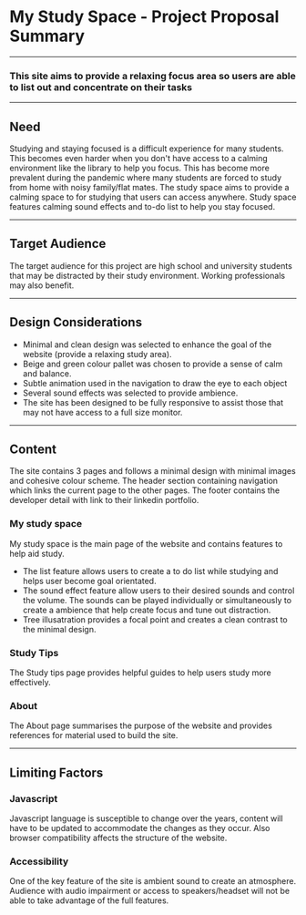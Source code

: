 # My Study Space - Project Proposal Summary

---

### This site aims to provide a relaxing focus area so users are able to list out and concentrate on their tasks

---

## Need
Studying and staying focused is a difficult experience for many students. This becomes even harder when you don't have access to a calming environment like the library to help you focus. This has become more prevalent during the pandemic where many students are forced to study from home with noisy family/flat mates. 
The study space aims to provide a calming space to for studying that users can access anywhere. Study space features calming sound effects and to-do list to help you stay focused. 

---

## Target Audience 

The target audience for this project are high school and university students that may be distracted by their study environment. Working professionals may also benefit.

---

## Design Considerations

- Minimal and clean design was selected to enhance the goal of the website (provide a relaxing study area).
- Beige and green colour pallet was chosen to provide a sense of calm and balance. 
- Subtle animation used in the navigation to draw the eye to each object 
- Several sound effects was selected to provide ambience.
- The site has been designed to be fully responsive to assist those that may not have access to a full size monitor.

----

## Content

The site contains 3 pages and follows a minimal design with minimal images and cohesive colour scheme. The header section containing navigation which links the current page to the other pages. The footer contains the developer detail with link to their linkedin portfolio.

### My study space
My study space is the main page of the website and contains features to help aid study. 
- The list feature allows users to create a to do list while studying and helps user become goal orientated. 
- The sound effect feature allow users to their desired sounds and control the volume. The sounds can be played individually or simultaneously to create a ambience that help create focus and tune out distraction. 
- Tree illusatration provides a focal point and creates a clean contrast to the minimal design.

### Study Tips
The Study tips page provides helpful guides to help users study more effectively.

### About
The About page summarises the purpose of the website and provides references for material used to build the site. 

----

## Limiting Factors

### Javascript
Javascript language is susceptible to change over the years, content will have to be updated to accommodate the changes as they occur. Also browser compatibility affects the structure of the website.  

### Accessibility
One of the key feature of the site is ambient sound to create an atmosphere. Audience with audio impairment or access to speakers/headset will not be able to take advantage of the full features. 

 
